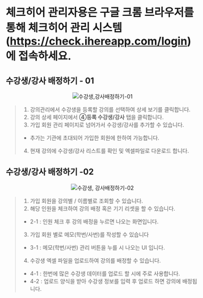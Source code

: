 # 체크히어 관리자용은 구글 크롬 브라우저를 통해 체크히어 관리 시스템 (https://check.ihereapp.com/login) 에 접속하세요.
## 수강생/강사 배정하기 - 01

<p align = "center">
<img alt="수강생,강사배정하기-01" src="https://github.com/user-attachments/assets/ee1540bb-aaa1-4068-84c7-611355e7e732">
<p/>

>1. 강의관리에서 수강생을 등록할 강의를 선택하여 상세 보기를 클릭합니다.
>2. 강의 상세 페이지에서 **④등록 수강생/강사** 탭을 클릭합니다.
>3. 가입 회원 관리 페이지로 넘어가서 수강생/강사를 추가할 수 있습니다.
> * 추가는 기관에 초대되어 가입한 회원에 한하여 가능합니다. 
>4. 현재 강의에 수강생/강사 리스트를 확인 및 엑셀파일로 다운로드 합니다.

## 수강생/강사 배정하기 -02

<p align = "center">
<img alt="수강생, 강사배정하기-02" src="https://github.com/user-attachments/assets/ab0710b2-df4b-43aa-be92-fee61d2985fc">
<p/>
  
>1. 가입 회원을 강의별 / 이름별로 조회할 수 있습니다.
>2. 해당 인원을 체크하여 강의 배정 혹은 기기 리셋을 할 수 있습니다.
> * 2-1 : 인원 체크 후 강의 배정을 누르면 나오는 화면입니다.
>3. 가입 회원 별로 메모(학번/사번)를 작성할 수 있습니다
> * 3-1 : 메모(학번/사번) 관리 버튼을 누를 시 나오는 UI 입니다.
>4. 수강생 엑셀 파일을 업로드하여 강의를 배정할 수 있습니다.
> * 4-1 : 한번에 많은 수강생 데이터를 업로드 할 시에 주로 사용합니다.
> * 4-2 : 업로드 양식을 받아 수강생 정보를 입력 후 업로드 하면 강의에 배정됩니다. 
